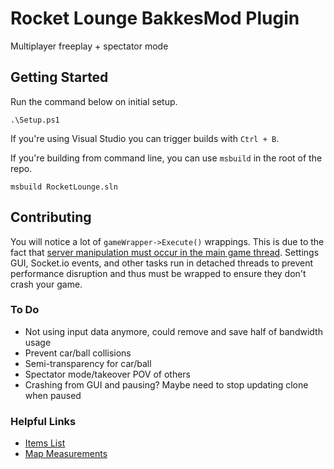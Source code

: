 # Rocket Lounge BakkesMod Plugin

Multiplayer freeplay + spectator mode

## Getting Started

Run the command below on initial setup.

```
.\Setup.ps1
```

If you're using Visual Studio you can trigger builds with `Ctrl + B`.

If you're building from command line, you can use `msbuild` in the root of the repo.

```
msbuild RocketLounge.sln
```

## Contributing

You will notice a lot of `gameWrapper->Execute()` wrappings. This is due to the fact that [server manipulation must occur in the main game thread](https://discord.com/channels/862068148328857700/862081441080410143/886347574339059742). Settings GUI, Socket.io events, and other tasks run in detached threads to prevent performance disruption and thus must be wrapped to ensure they don't crash your game.

### To Do

- Not using input data anymore, could remove and save half of bandwidth usage
- Prevent car/ball collisions
- Semi-transparency for car/ball
- Spectator mode/takeover POV of others
- Crashing from GUI and pausing? Maybe need to stop updating clone when paused

### Helpful Links

- [Items List](https://github.com/RLBot/RLBotGUI/blob/master/rlbot_gui/gui/csv/items.csv)
- [Map Measurements](https://github.com/RLBot/RLBot/wiki/Useful-Game-Values)
